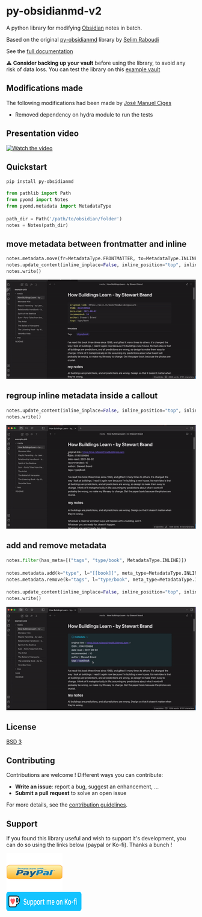 # py-obsidianmd-v2

A python library for modifying [Obsidian](https://obsidian.md/) notes in batch.

Based on the original [py-obsidianmd](https://github.com/selimrbd/py-obsidianmd) library by [Selim Raboudi](https://github.com/selimrbd)

See the [full documentation](https://selimrbd.github.io/py-obsidianmd/)

:warning: **Consider backing up your vault** before using the library, to avoid any risk of data loss. You can test the library on this [example vault](https://github.com/selimrbd/example-vault)


## Modifications made

The following modifications had been made by [José Manuel Ciges](https://github.com/ciges)

- Removed dependency on hydra module to run the tests


## Presentation video

[![Watch the video](https://img.youtube.com/vi/gRPBAKiu37Y/hqdefault.jpg)](https://www.youtube.com/watch?v=gRPBAKiu37Y)

## Quickstart

```bash
pip install py-obsidianmd
```

```python
from pathlib import Path
from pyomd import Notes
from pyomd.metadata import MetadataType

path_dir = Path('/path/to/obsidian/folder')
notes = Notes(path_dir)
```

## move metadata between frontmatter and inline

```python
notes.metadata.move(fr=MetadataType.FRONTMATTER, to=MetadataType.INLINE)
notes.update_content(inline_inplace=False, inline_position="top", inline_tml="standard") #type: ignore
notes.write()
```
![](./docs/docs/assets/example-gifs/pyomd-1.gif)

## regroup inline metadata inside a callout

```python
notes.update_content(inline_inplace=False, inline_position="top", inline_tml="callout") #type: ignore
notes.write()
```
![](./docs/docs/assets/example-gifs/pyomd-2.gif)

## add and remove metadata 
```python
notes.filter(has_meta=[("tags", "type/book", MetadataType.INLINE)])

notes.metadata.add(k="type", l="[[book]]", meta_type=MetadataType.INLINE)
notes.metadata.remove(k="tags", l="type/book", meta_type=MetadataType.INLINE)

notes.update_content(inline_inplace=False, inline_position="top", inline_tml="callout") #type: ignore
notes.write()
```
![](./docs/docs/assets/example-gifs/pyomd-3.gif)

## License

[BSD 3](LICENSE.txt)

## Contributing
Contributions are welcome ! Different ways you can contribute:
- **Write an issue**: report a bug, suggest an enhancement, ...
- **Submit a pull request** to solve an open issue

For more details, see the [contribution guidelines](CONTRIBUTING.md).

## Support

If you found this library useful and wish to support it's development, you can do so using the links below (paypal or Ko-fi). Thanks a bunch !

<a href="https://www.paypal.com/donate/?hosted_button_id=R5NYTS46CQMSS"><img src="./docs/docs/assets/donate-paypal.png" width="150" height="100" /></a>
<br>
<a href="https://ko-fi.com/selimrbd"><img src="./docs/docs/assets/donate-kofi.png" width="200" height="50" /></a>

